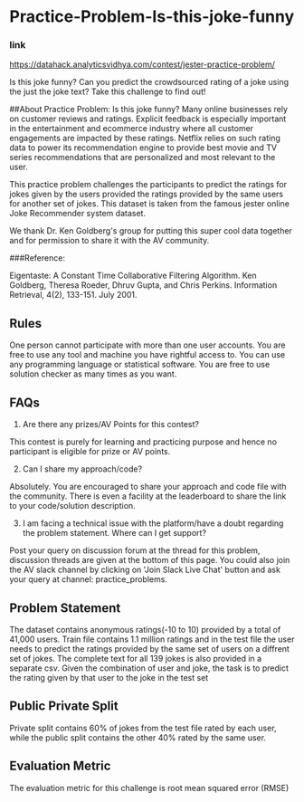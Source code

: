 # Practice-Problem-Is-this-joke-funny

### link
https://datahack.analyticsvidhya.com/contest/jester-practice-problem/

Is this joke funny? Can you predict the crowdsourced rating of a joke using the just the joke text? Take this challenge to find out!

##About Practice Problem: Is this joke funny?
Many online businesses rely on customer reviews and ratings. Explicit feedback is especially important in the entertainment and ecommerce industry where all customer engagements are impacted by these ratings. Netflix relies on such rating data to power its recommendation engine to provide best movie and TV series recommendations that are personalized and most relevant to the user.

 

This practice problem challenges the participants to predict the ratings for jokes given by the users provided the ratings provided by the same users for another set of jokes. This dataset is taken from the famous jester online Joke Recommender system dataset.

 

We thank Dr. Ken Goldberg's group for putting this super cool data together and for permission to share it with the AV community. 


###Reference: 

Eigentaste: A Constant Time Collaborative Filtering Algorithm. Ken Goldberg, Theresa Roeder, Dhruv Gupta, and Chris Perkins. Information Retrieval, 4(2), 133-151. July 2001.


## Rules
One person cannot participate with more than one user accounts.
You are free to use any tool and machine you have rightful access to.
You can use any programming language or statistical software.
You are free to use solution checker as many times as you want.
## FAQs
1.  Are there any prizes/AV Points for this contest?

This contest is purely for learning and practicing purpose and hence no participant is eligible for prize or AV points.

2. Can I share my approach/code?

Absolutely. You are encouraged to share your approach and code file with the community. There is even a facility at the leaderboard to share the link to your code/solution description.

3. I am facing a technical issue with the platform/have a doubt regarding the problem statement. Where can I get support?

Post your query on discussion forum at the thread for this problem, discussion threads are given at the bottom of this page. You could also join the AV slack channel by clicking on 'Join Slack Live Chat' button and ask your query at channel: practice_problems.

## Problem Statement
The dataset contains anonymous ratings(-10 to 10) provided by a total of 41,000 users. Train file contains 1.1 million ratings and in the test file the user needs to predict the ratings provided by the same set of users on a diffrent set of jokes. The complete text for all 139 jokes is also provided in a separate csv. Given the combination of user and joke, the task is to predict the rating given by that user to the joke in the test set

## Public Private Split
Private split contains 60% of jokes from the test file rated by each user, while the public split contains the other 40% rated by the same user.

## Evaluation Metric
The evaluation metric for this challenge is root mean squared error (RMSE)




